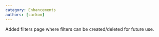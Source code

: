 ```yaml
---
category: Enhancements
authors: [carkom]
---
```


Added filters page where filters can be created/deleted for future use.
